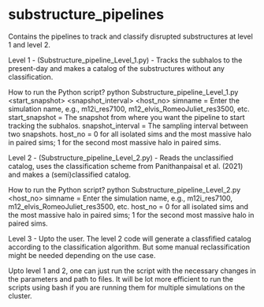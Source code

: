 # substructure_pipelines
Contains the pipelines to track and classify disrupted substructures at level 1 and level 2.

Level 1 - 
(Substructure_pipeline_Level_1.py) - Tracks the subhalos to the present-day and makes a catalog of the substructures without any classification.

How to run the Python script? python Substructure_pipeline_Level_1.py <simname> <start_snapshot> <snapshot_interval> <host_no>
simname = Enter the simulation name, e.g., m12i_res7100, m12_elvis_RomeoJuliet_res3500, etc.
start_snapshot = The snapshot from where you want the pipeline to start tracking the subhalos.
snapshot_interval = The sampling interval between two snapshots.
host_no = 0 for all isolated sims and the most massive halo in paired sims; 1 for the second most massive halo in paired sims.


Level 2 - (Substructure_pipeline_Level_2.py) - Reads the unclassified catalog, uses the classification scheme from Panithanpaisal et al. (2021) and makes a (semi)classified catalog.

How to run the Python script? python Substructure_pipeline_Level_2.py <simname> <host_no>
simname = Enter the simulation name, e.g., m12i_res7100, m12_elvis_RomeoJuliet_res3500, etc.
host_no = 0 for all isolated sims and the most massive halo in paired sims; 1 for the second most massive halo in paired sims.

Level 3 - Upto the user. The level 2 code will generate a classfified catalog according to the classification algorithm. But some manual reclassification might be needed depending on the use case.

Upto level 1 and 2, one can just run the script with the necessary changes in the parameters and path to files. It will be lot more efficient to run the scripts using bash if you are running them for multiple simulations on the cluster. 
